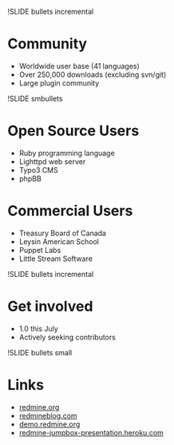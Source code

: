 !SLIDE bullets incremental
# Community

* Worldwide user base (41 languages)
* Over 250,000 downloads (excluding svn/git)
* Large plugin community

!SLIDE smbullets
# Open Source Users

* Ruby programming language
* Lighttpd web server
* Typo3 CMS
* phpBB

# Commercial Users

* Treasury Board of Canada
* Leysin American School
* Puppet Labs
* Little Stream Software

!SLIDE bullets incremental
# Get involved

* 1.0 this July
* Actively seeking contributors

!SLIDE bullets small
# Links

* [redmine.org](http://www.redmine.org)
* [redmineblog.com](http://redmineblog.com)
* [demo.redmine.org](http://demo.redmine.org)
* [redmine-jumpbox-presentation.heroku.com](http://redmine-jumpbox-presentation.heroku.com)
